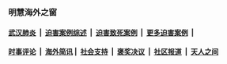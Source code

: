 
### 明慧海外之窗

####  [武汉肺炎](indexes/365.md?t=05030100) &nbsp;|&nbsp;  [迫害案例综述](indexes/328.md?t=05030100) &nbsp;|&nbsp; [迫害致死案例](indexes/277.md?t=05030100)  &nbsp;|&nbsp; [更多迫害案例](indexes/81.md?t=05030100)  &nbsp;|&nbsp; 
####  [时事评论](indexes/19.md?t=05030100) &nbsp;|&nbsp; [海外简讯](indexes/245.md?t=05030100)&nbsp;|&nbsp;  [社会支持](indexes/140.md?t=05030100) &nbsp;|&nbsp; [褒奖决议](indexes/282.md?t=05030100) &nbsp;|&nbsp; [社区报道](indexes/91.md?t=05030100)  &nbsp;|&nbsp; [天人之间](indexes/78.md?t=05030100) 

